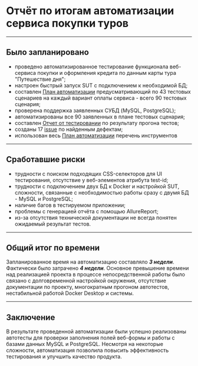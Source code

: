 # Отчёт по итогам автоматизации сервиса покупки туров
______

## Было запланировано

- проведено автоматизированное тестирование функционала веб-сервиса покупки и оформления кредита по данным карты тура "Путешествие дня";
- настроен быстрый запуск SUT с подключением к необходимой БД;
- составлен [План автоматизации](https://github.com/MrLaikaBoss/QA-diploma/blob/main/docs/Plan.md) предусматривающий по 43 тестовых сценариев на каждый вариант оплаты сервиса - всего 90 тестовых сценария;
- проверена поддержка заявленных СУБД (MySQL, PostgreSQL);
- автоматизированы все 90 заявленных в плане тестовых сценария;
- составлен [Отчет от тестировании](https://github.com/MrLaikaBoss/QA-diploma/blob/main/docs/Report.md) по результату прогона тестов;
- созданы 17 [issue](https://github.com/MrLaikaBoss/QA-diploma/issues) по найденным дефектам;
- использован весь [План автоматизации](https://github.com/MrLaikaBoss/QA-diploma/blob/main/docs/Plan.md) перечень инструментов
______

## Сработавшие риски

- трудности с поиском подходящих CSS-селекторов для UI тестирования, отсутствие у веб-элементов атрибута test-id;
- трудности с подключением двух БД к Docker и настройкой SUT, сложности, связанные с необходимостью работы сразу с двумя БД - MySQL и PostgreSQL;
- наличие багов в тестируемом приложении;
- проблемы с генерацией отчёта с помощью AllureReport;
- из-за отсутствия технической документации не всегда понятен ожидаемый результат тестов.
______

## Общий итог по времени

Запланированное время на автоматизацию составляло _**3 недели**_. Фактически было затрачено _**4 недели**_.
Основное превышение времени над реализацией проекта в процессе непосредственной работы было связано с долговременной настройкой окружения, отсутствие документации по проекту, многократным прогоном автотестов, нестабильной работой Docker Desktop и системы.

______
## Заключение

В результате проведенной автоматизации были успешно реализованы автотесты для проверки заполнения полей веб-формы и работы с базами данных MySQL и PostgreSQL. Несмотря на некоторые сложности, автоматизация позволила повысить эффективность тестирования и улучшить качество продукта.